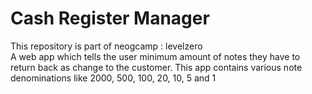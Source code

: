 # Cash Register Manager
This repository is part of neogcamp : levelzero <br />
A web app which tells the user minimum amount of notes they have to return back as change to the customer. This app contains various note denominations like 2000, 500, 100, 20, 10, 5 and 1
